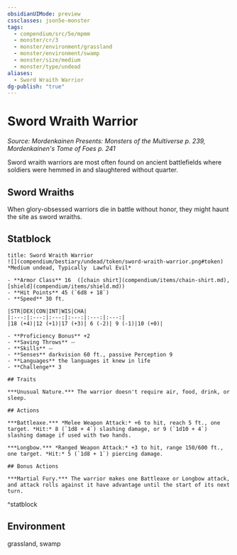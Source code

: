 ```yaml
---
obsidianUIMode: preview
cssclasses: json5e-monster
tags:
  - compendium/src/5e/mpmm
  - monster/cr/3
  - monster/environment/grassland
  - monster/environment/swamp
  - monster/size/medium
  - monster/type/undead
aliases:
  - Sword Wraith Warrior
dg-publish: "true"
---
```

# Sword Wraith Warrior
*Source: Mordenkainen Presents: Monsters of the Multiverse p. 239, Mordenkainen's Tome of Foes p. 241*  

Sword wraith warriors are most often found on ancient battlefields where soldiers were hemmed in and slaughtered without quarter.

## Sword Wraiths

When glory-obsessed warriors die in battle without honor, they might haunt the site as sword wraiths.

## Statblock

```ad-statblock
title: Sword Wraith Warrior
![](compendium/bestiary/undead/token/sword-wraith-warrior.png#token)
*Medium undead, Typically  Lawful Evil*

- **Armor Class** 16  ([chain shirt](compendium/items/chain-shirt.md), [shield](compendium/items/shield.md))
- **Hit Points** 45 (`6d8 + 18`)
- **Speed** 30 ft.

|STR|DEX|CON|INT|WIS|CHA|
|:---:|:---:|:---:|:---:|:---:|:---:|
|18 (+4)|12 (+1)|17 (+3)| 6 (-2)| 9 (-1)|10 (+0)|

- **Proficiency Bonus** +2
- **Saving Throws** ⏤
- **Skills** ⏤
- **Senses** darkvision 60 ft., passive Perception 9
- **Languages** the languages it knew in life
- **Challenge** 3

## Traits

***Unusual Nature.*** The warrior doesn't require air, food, drink, or sleep.

## Actions

***Battleaxe.*** *Melee Weapon Attack:* +6 to hit, reach 5 ft., one target. *Hit:* 8 (`1d8 + 4`) slashing damage, or 9 (`1d10 + 4`) slashing damage if used with two hands.

***Longbow.*** *Ranged Weapon Attack:* +3 to hit, range 150/600 ft., one target. *Hit:* 5 (`1d8 + 1`) piercing damage.

## Bonus Actions

***Martial Fury.*** The warrior makes one Battleaxe or Longbow attack, and attack rolls against it have advantage until the start of its next turn.
```
^statblock

## Environment

grassland, swamp